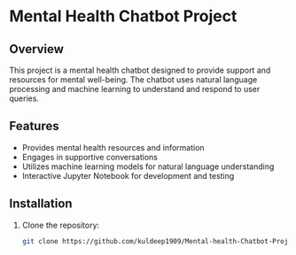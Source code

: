 # Mental Health Chatbot Project

## Overview
This project is a mental health chatbot designed to provide support and resources for mental well-being. The chatbot uses natural language processing and machine learning to understand and respond to user queries.

## Features
- Provides mental health resources and information
- Engages in supportive conversations
- Utilizes machine learning models for natural language understanding
- Interactive Jupyter Notebook for development and testing

## Installation
1. Clone the repository:
   ```sh
   git clone https://github.com/kuldeep1909/Mental-health-Chatbot-Project.git
